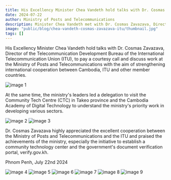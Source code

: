 ```yaml
---
title: His Excellency Minister Chea Vandeth hold talks with Dr. Cosmas Zavazava, Director of the Telecommunication Development Bureau of the International Telecommunication Union (ITU)
date: 2024-07-22
author: Ministry of Posts and Telecommunications
description: Minister Chea Vandeth met with Dr. Cosmas Zavazava, Director of the Telecommunication Development Bureau of the International Telecommunication Union (ITU), to discuss strengthening international cooperation between Cambodia and the ITU.
image: "public/blog/chea-vandeth-cosmas-zavazava-itu/thumbnail.jpg"
tags: []
---
```


His Excellency Minister Chea Vandeth hold talks with Dr. Cosmas Zavazava, Director of the Telecommunication Development Bureau of the International Telecommunication Union (ITU), to pay a courtesy call and discuss work at the Ministry of Posts and Telecommunications with the aim of strengthening international cooperation between Cambodia, ITU and other member countries.

![image 1](/blog/chea-vandeth-cosmas-zavazava-itu/image-4.jpg)

At the same time, the ministry's leaders led a delegation to visit the Community Tech Centre (CTC) in Takeo province and the Cambodia Academy of Digital Technology to understand the ministry's priority work in developing various sectors.

![image 2](/blog/chea-vandeth-cosmas-zavazava-itu/image-5.jpg)
![image 3](/blog/chea-vandeth-cosmas-zavazava-itu/image-6.jpg)

Dr. Cosmas Zavazava highly appreciated the excellent cooperation between the Ministry of Posts and Telecommunications and the ITU and praised the achievements of the ministry, especially the initiative to establish a community technology center and the government's document verification portal, verify.gov.kh.

Phnom Penh, July 22nd 2024

![image 4](/blog/chea-vandeth-cosmas-zavazava-itu/image-2.jpg)
![image 5](/blog/chea-vandeth-cosmas-zavazava-itu/image-3.jpg)
![image 6](/blog/chea-vandeth-cosmas-zavazava-itu/image-1.jpg)
![image 7](/blog/chea-vandeth-cosmas-zavazava-itu/image-7.jpg)
![image 8](//blog/chea-vandeth-cosmas-zavazava-itu/image-8.jpg)
![image 9](/blog/chea-vandeth-cosmas-zavazava-itu/image-9.jpg)
